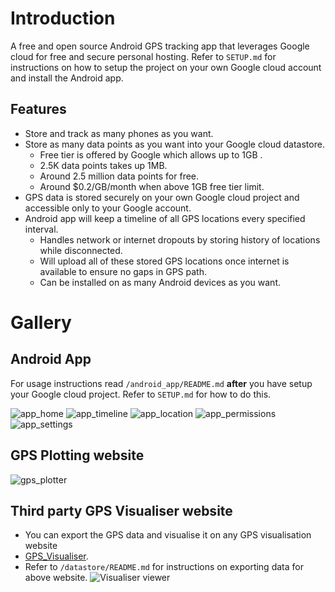 # Introduction
A free and open source Android GPS tracking app that leverages Google cloud for free and secure personal hosting. Refer to ```SETUP.md``` for instructions on how to setup the project on your own Google cloud account and install the Android app.

## Features
- Store and track as many phones as you want.
- Store as many data points as you want into your Google cloud datastore.
    - Free tier is offered by Google which allows up to 1GB .
    - 2.5K data points takes up 1MB.
    - Around 2.5 million data points for free.
    - Around $0.2/GB/month when above 1GB free tier limit.
- GPS data is stored securely on your own Google cloud project and accessible only to your Google account.
- Android app will keep a timeline of all GPS locations every specified interval.
    - Handles network or internet dropouts by storing history of locations while disconnected.
    - Will upload all of these stored GPS locations once internet is available to ensure no gaps in GPS path.
    - Can be installed on as many Android devices as you want.

# Gallery
## Android App
For usage instructions read ```/android_app/README.md``` **after** you have setup your Google cloud project. Refer to ```SETUP.md``` for how to do this. 

![app_home](./docs/android_app/0_home.jpg)
![app_timeline](./docs/android_app/1_timeline.jpg)
![app_location](./docs/android_app/2_location.jpg)
![app_permissions](./docs/android_app/3_permissions.jpg)
![app_settings](./docs/android_app/4_settings.jpg)

## GPS Plotting website
![gps_plotter](./docs/website/finished.png)

## Third party GPS Visualiser website
- You can export the GPS data and visualise it on any GPS visualisation website
- [GPS_Visualiser](https://www.gpsvisualizer.com/map_input?form=html&format=google).
- Refer to ```/datastore/README.md``` for instructions on exporting data for above website.
![Visualiser viewer](./docs/gps_visualiser_viewer.png)
